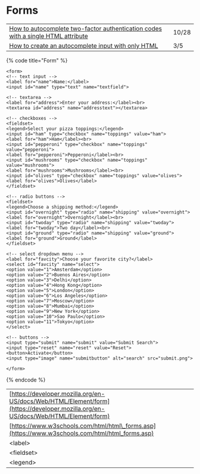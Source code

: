 # Forms

|  |  |
| :--- | :--- |
| [How to autocomplete two-factor authentication codes with a single HTML attribute](https://gomakethings.com/how-to-autocomplete-two-factor-authentication-codes-with-a-single-html-attribute/) | 10/28 |
| [How to create an autocomplete input with only HTML](https://gomakethings.com/how-to-create-an-autocomplete-input-with-only-html/?mc_cid=c61de3cb62&mc_eid=[UNIQID]) | 3/5 |

{% code title="Form" %}
```markup
<form>
<!-- text input -->
<label for="name">Name:</label>
<input id="name" type="text" name="textfield">

<!-- textarea -->
<label for="address">Enter your address:</label><br>
<textarea id="address" name="addresstext"></textarea>

<!-- checkboxes -->
<fieldset>
<legend>Select your pizza toppings:</legend>
<input id="ham" type="checkbox" name="toppings" value="ham">
<label for="ham">Ham</label><br>
<input id="pepperoni" type="checkbox" name="toppings" value="pepperoni">
<label for="pepperoni">Pepperoni</label><br>
<input id="mushrooms" type="checkbox" name="toppings" value="mushrooms">
<label for="mushrooms">Mushrooms</label><br>
<input id="olives" type="checkbox" name="toppings" value="olives">
<label for="olives">Olives</label>
</fieldset>

<!-- radio buttons -->
<fieldset>
<legend>Choose a shipping method:</legend>
<input id="overnight" type="radio" name="shipping" value="overnight">
<label for="overnight">Overnight</label><br>
<input id="twoday" type="radio" name="shipping" value="twoday">
<label for="twoday">Two day</label><br>
<input id="ground" type="radio" name="shipping" value="ground">
<label for="ground">Ground</label>
</fieldset>

<!-- select dropdown menu -->
<label for="favcity">Choose your favorite city?</label>
<select id="favcity" name="select">
<option value="1">Amsterdam</option>
<option value="2">Buenos Aires</option>
<option value="3">Delhi</option>
<option value="4">Hong Kong</option>
<option value="5">London</option>
<option value="6">Los Angeles</option>
<option value="7">Moscow</option>
<option value="8">Mumbai</option>
<option value="9">New York</option>
<option value="10">Sao Paulo</option>
<option value="11">Tokyo</option>
</select>

<!-- buttons -->
<input type="submit" name="submit" value="Submit Search">
<input type="reset" name="reset" value="Reset">
<button>Activate</button>
<input type="image" name="submitbutton" alt="search" src="submit.png">

</form>
```
{% endcode %}

|  |  |
| :--- | :--- |
| [https://developer.mozilla.org/en-US/docs/Web/HTML/Element/form](https://developer.mozilla.org/en-US/docs/Web/HTML/Element/form) |  |
| [https://www.w3schools.com/html/html\_forms.asp](https://www.w3schools.com/html/html_forms.asp) |  |
| &lt;label&gt; |  |
| &lt;fieldset&gt; |  |
| &lt;legend&gt; |  |

